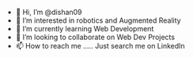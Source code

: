 - 👋 Hi, I’m @dishan09
- 👀 I’m interested in robotics and Augmented Reality
- 🌱 I’m currently learning Web Development
- 💞️ I’m looking to collaborate on Web Dev Projects
- 📫 How to reach me ..... Just search me on LinkedIn

<!---
dishan09/dishan09 is a ✨ special ✨ repository because its `README.md` (this file) appears on your GitHub profile.
You can click the Preview link to take a look at your changes.
--->
